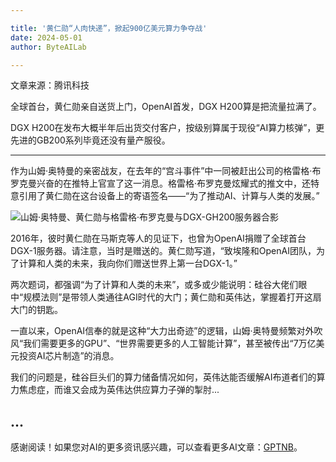 ```yaml
---

title: '黄仁勋“人肉快递”，掀起900亿美元算力争夺战'
date: 2024-05-01
author: ByteAILab

---
```


文章来源：腾讯科技

全球首台，黄仁勋亲自送货上门，OpenAI首发，DGX H200算是把流量拉满了。

DGX H200在发布大概半年后出货交付客户，按级别算属于现役“AI算力核弹”，更先进的GB200系列毕竟还没有量产服役。

---


作为山姆·奥特曼的亲密战友，在去年的“宫斗事件”中一同被赶出公司的格雷格·布罗克曼兴奋的在推特上官宣了这一消息。格雷格·布罗克曼炫耀式的推文中，还特意引用了黄仁勋在这台设备上的寄语签名——“为了推动AI、计算与人类的发展。”

![山姆·奥特曼、黄仁勋与格雷格·布罗克曼与DGX-GH200服务器合影](http://www.jesonc.com/FsHFTf_R1GwW0FLB8_CGc_e3s6EF)

2016年，彼时黄仁勋在马斯克等人的见证下，也曾为OpenAI捐赠了全球首台DGX-1服务器。请注意，当时是赠送的。黄仁勋写道，“致埃隆和OpenAI团队，为了计算和人类的未来，我向你们赠送世界上第一台DGX-1。”

两次题词，都强调“为了计算和人类的未来”，或多或少能说明：硅谷大佬们眼中“规模法则”是带领人类通往AGI时代的大门；黄仁勋和英伟达，掌握着打开这扇大门的钥匙。

一直以来，OpenAI信奉的就是这种“大力出奇迹”的逻辑，山姆·奥特曼频繁对外吹风“我们需要更多的GPU”、“世界需要更多的人工智能计算”，甚至被传出“7万亿美元投资AI芯片制造”的消息。

我们的问题是，硅谷巨头们的算力储备情况如何，英伟达能否缓解AI布道者们的算力焦虑症，而谁又会成为英伟达供应算力子弹的掣肘...

...
---
感谢阅读！如果您对AI的更多资讯感兴趣，可以查看更多AI文章：[GPTNB](https://gptnb.com)。